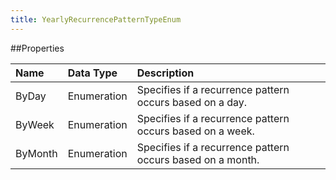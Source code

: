 ```yaml
---
title: YearlyRecurrencePatternTypeEnum
---
```

##Properties
<table class="table table-hover"> <thead align="left"><tr><th>Name</th><th>Data Type</th><th>Description</th></tr></thead> <tbody>
<tr><td>ByDay</td><td>Enumeration</td><td>Specifies if a recurrence pattern occurs based on a day.</td></tr>
<tr><td>ByWeek</td><td>Enumeration</td><td>Specifies if a recurrence pattern occurs based on a week.</td></tr>
<tr><td>ByMonth</td><td>Enumeration</td><td>Specifies if a recurrence pattern occurs based on a month.</td></tr>
</tbody></table>
